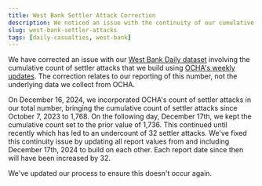 ```yaml
---
title: West Bank Settler Attack Correction
description: We noticed an issue with the continuity of our cumulative count.
slug: west-bank-settler-attacks
tags: [daily-casualties, west-bank]
---
```


We have corrected an issue with our [West Bank Daily dataset](https://data.techforpalestine.org/docs/casualties-daily-west-bank/) involving the cumulative count of settler attacks that we build using [OCHA's weekly updates](https://www.ochaopt.org/crisis). The correction relates to our reporting of this number, not the underlying data we collect from OCHA.

On December 16, 2024, we incorporated OCHA's count of settler attacks in our total number, bringing the cumulative count of settler attacks since October 7, 2023 to 1,768. On the following day, December 17th, we kept the cumulative count set to the prior value of 1,736. This continued until recently which has led to an undercount of 32 settler attacks. We've fixed this continuity issue by updating all report values from and including December 17th, 2024 to build on each other. Each report date since then will have been increased by 32.

We've updated our process to ensure this doesn't occur again.
